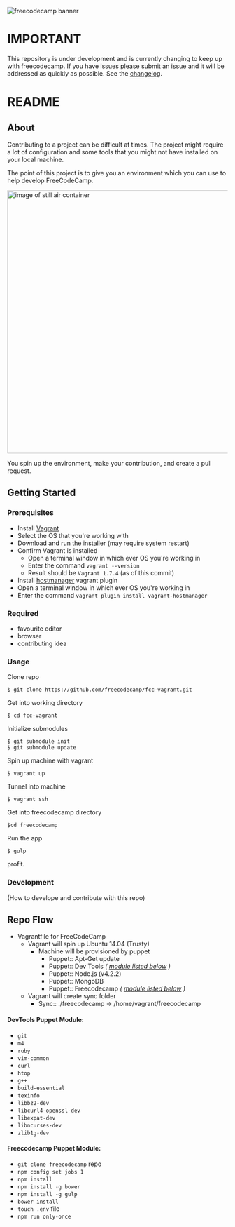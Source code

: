 ![freecodecamp banner](https://s3.amazonaws.com/freecodecamp/wide-social-banner.png)

# IMPORTANT
This repository is under development and is currently changing to keep up with freecodecamp. If you have issues please submit an issue and it will be addressed as quickly as possible. See the [changelog](https://github.com/FreeCodeCamp/fcc-vagrant/blob/master/CHANGELOG).


# README
## About
Contributing to a project can be difficult at times. The project might require a lot of configuration and some tools that you might not have installed on your local machine.

The point of this project is to give you an environment which you can use to help develop FreeCodeCamp.

<img src="http://cdn.phys.org/newman/gfx/news/hires/2014/1-organictinin.jpg" width="600" alt="image of still air container">

You spin up the environment, make your contribution, and create a pull request.

## Getting Started
### Prerequisites
 - Install [Vagrant](https://www.vagrantup.com/downloads.html)
  - Select the OS that you're working with
  - Download and run the installer (may require system restart)
  - Confirm Vagrant is installed
    - Open a terminal window in which ever OS you're working in
    - Enter the command `vagrant --version`
    - Result should be `Vagrant 1.7.4` (as of this commit)
 - Install [hostmanager](https://github.com/smdahlen/vagrant-hostmanager) vagrant plugin
  - Open a terminal window in which ever OS you're working in
  - Enter the command `vagrant plugin install vagrant-hostmanager`

### Required
 - favourite editor
 - browser
 - contributing idea

### Usage


Clone repo
```
$ git clone https://github.com/freecodecamp/fcc-vagrant.git
```

Get into working directory
```
$ cd fcc-vagrant
```

Initialize submodules
```
$ git submodule init
$ git submodule update
```

Spin up machine with vagrant
```
$ vagrant up
```
Tunnel into machine
```
$ vagrant ssh
```

Get into freecodecamp directory
```
$cd freecodecamp
```

Run the app
```
$ gulp
```

profit.

### Development
(How to develope and contribute with this repo)

## Repo Flow
- Vagrantfile for FreeCodeCamp
  - Vagrant will spin up Ubuntu 14.04 (Trusty)
    - Machine will be provisioned by puppet
      - Puppet:: Apt-Get update
      - Puppet:: Dev Tools _( [module listed below](https://github.com/freecodecamp/fcc-vagrant#devtools-puppet-module) )_
      - Puppet:: Node.js (v4.2.2)
      - Puppet:: MongoDB
      - Puppet:: Freecodecamp _( [module listed below](https://github.com/freecodecamp/fcc-vagrant#freecodecamp-puppet-module) )_
  - Vagrant will create sync folder
    - Sync:: ./freecodecamp -> /home/vagrant/freecodecamp

#### DevTools Puppet Module:
 - `git`
 - `m4`
 - `ruby`
 - `vim-common`
 - `curl`
 - `htop`
 - `g++`
 - `build-essential`
 - `texinfo`
 - `libbz2-dev`
 - `libcurl4-openssl-dev`
 - `libexpat-dev`
 - `libncurses-dev`
 - `zlib1g-dev`

#### Freecodecamp Puppet Module:
 - `git clone freecodecamp` repo
 - `npm config set jobs 1`
 - `npm install`
 - `npm install -g bower`
 - `npm install -g gulp`
 - `bower install`
 - `touch .env` file
 - `npm run only-once`
